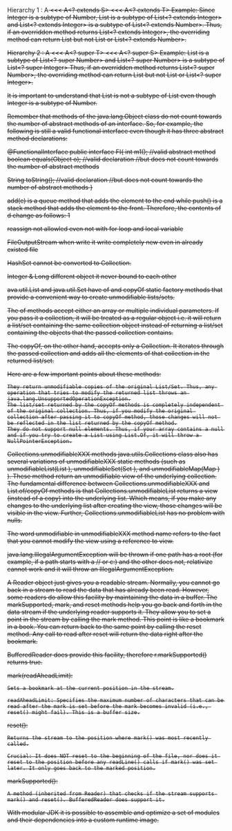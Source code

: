 

Hierarchy 1 : A<S> <<< A<? extends S> <<< A<? extends T>
Example: Since Integer is a subtype of Number, List<Integer> is a subtype of List<? extends Integer> and List<? extends Integer> is a subtype of List<? extends Number>.
Thus, if an overridden method returns List<? extends Integer>, the overriding method can return List<Integer> but not List<Number> or List<? extends Number>.


Hierarchy 2 : A<T> <<< A<? super T> <<< A<? super S>
Example: List<Number> is a subtype of List<? super Number> and List<? super Number> is a subtype of List<? super Integer>
Thus, if an overridden method returns List<? super Number>, the overriding method can return List<Number> but not List<Integer> or List<? super Integer>.




It is important to understand that List<Integer> is not a subtype of List<Number> even though Integer is a subtype of Number. 





 Remember that methods of the java.lang.Object class do not count towards the number of abstract methods of an interface. So, for example, the following is still a valid functional interface even though it has three abstract method declarations:

@FunctionalInterface
public interface FI{
   int m1(); //valid abstract method
   boolean equals(Object o); //valid declaration
   //but does not count towards the number of abstract methods

   String toString(); //valid declaration
   //but does not count towards the number of abstract methods
}



add(e) is a queue method that adds the element to the end while push() is a stack method that adds the element to the front. Therefore, the contents of d change as follows:
1




reassign not allowled even not with for loop and local variable




FileOutputStream  when write it write completely  new even in already existed file


HashSet<String> cannot be converted to Collection<T>.




Integer & Long different object it never bound to each other



ava.util.List and java.util.Set have of and copyOf static factory methods that provide a convenient way to create unmodifiable lists/sets.

The of methods accept either an array or multiple individual parameters. If you pass it a collection, it will be treated as a regular object i.e. it will return a list/set containing the same collection object instead of returning a list/set containing the objects that the passed collection contains.

The copyOf, on the other hand, accepts only a Collection. It iterates through the passed collection and adds all the elements of that collection in the returned list/set.

Here are a few important points about these methods:

    They return unmodifiable copies of the original List/Set. Thus, any operation that tries to modify the returned list throws an java.lang.UnsupportedOperationException.
    The list/set returned by the copyOf methods is completely independent of the original collection. Thus, if you modify the original collection after passing it to copyOf method, those changes will not be reflected in the list returned by the copyOf method.
    They do not support null elements. Thus, if your array contains a null and if you try to create a List using List.Of, it will throw a NullPointerException.


Collections.unmodifiableXXX methods
java.utils.Collections class also has several variations of unmodifiableXXX static methods (such as unmodifiableList(List ), unmodifiableSet(Set ), and unmodifiableMap(Map ) ). These method return an unmodifiable view of the underlying collection. The fundamental difference between Collections.unmodifiableXXX and List.of/copyOf methods is that Collections.unmodifiableList returns a view (instead of a copy) into the underlying list. Which means, if you make any changes to the underlying list after creating the view, those changes will be visible in the view. Further, Collections.unmodifiableList has no problem with nulls.

The word unmodifiable in unmodifiableXXX method name refers to the fact that you cannot modify the view using a reference to view.



java.lang.IllegalArgumentException will be thrown if one path has a root (for example, if a path starts with a // or c:) and the other does not, relativize cannot work and it will throw an IllegalArgumentException.






A Reader object just gives you a readable stream. Normally, you cannot go back in a stream to read the data that has already been read. However, some readers do allow this facility by maintaining the data in a buffer. The markSupported, mark, and reset methods help you go back and forth in the data stream if the underlying reader supports it.  They allow you to set a point in the stream by calling the mark method. This point is like a bookmark in a book. You can return back to the same point by calling the reset method. Any call to read after reset will return the data right after the bookmark.

BufferedReader does provide this facility, therefore r.markSupported() returns true.



mark(readAheadLimit):

    Sets a bookmark at the current position in the stream.

    readAheadLimit: Specifies the maximum number of characters that can be read after the mark is set before the mark becomes invalid (i.e., reset() might fail). This is a buffer size.

reset():

    Returns the stream to the position where mark() was most recently called.

    Crucial: It does NOT reset to the beginning of the file, nor does it reset to the position before any readLine() calls if mark() was set later. It only goes back to the marked position.

markSupported():

    A method (inherited from Reader) that checks if the stream supports mark() and reset(). BufferedReader does support it.



With modular JDK it is possible to assemble and optimize a set of modules and their dependencies into a custom runtime image.